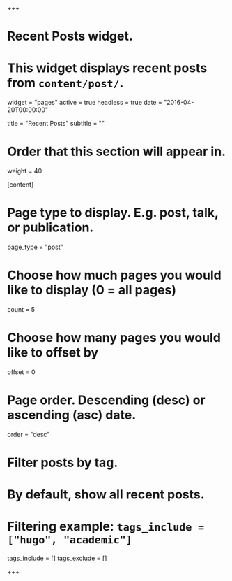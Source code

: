 +++
# Recent Posts widget.
# This widget displays recent posts from `content/post/`.
widget = "pages"
active = true
headless = true
date = "2016-04-20T00:00:00"

title = "Recent Posts"
subtitle = ""

# Order that this section will appear in.
weight = 40

[content]
  # Page type to display. E.g. post, talk, or publication.
  page_type = "post"
  
  # Choose how much pages you would like to display (0 = all pages)
  count = 5
  
  # Choose how many pages you would like to offset by
  offset = 0

  # Page order. Descending (desc) or ascending (asc) date.
  order = "desc"

# Filter posts by tag.
#  By default, show all recent posts.
#  Filtering example: `tags_include = ["hugo", "academic"]`
tags_include = []
tags_exclude = []

+++

